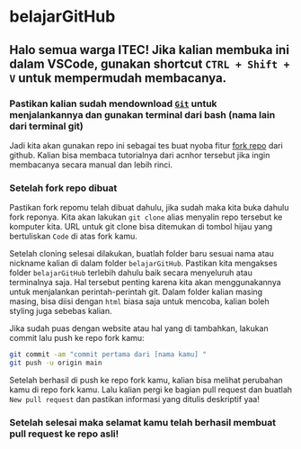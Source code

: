 # belajarGitHub

## Halo semua warga ITEC! Jika kalian membuka ini dalam VSCode, gunakan shortcut `CTRL + Shift + V` untuk mempermudah membacanya.
### Pastikan kalian sudah mendownload [`Git`](https://git-scm.com/downloads) untuk menjalankannya dan gunakan terminal dari bash (nama lain dari terminal git)

Jadi kita akan gunakan repo ini sebagai tes buat nyoba fitur [fork repo](https://docs.github.com/en/pull-requests/collaborating-with-pull-requests/working-with-forks/fork-a-repo) dari github. Kalian bisa membaca tutorialnya dari acnhor tersebut jika ingin membacanya secara manual dan lebih rinci.

### Setelah fork repo dibuat

Pastikan fork repomu telah dibuat dahulu, jika sudah maka kita buka dahulu fork reponya. Kita akan lakukan `git clone` alias menyalin repo tersebut ke komputer kita. URL untuk git clone bisa ditemukan di tombol hijau yang bertuliskan `Code` di atas fork kamu.

Setelah cloning selesai dilakukan, buatlah folder baru sesuai nama atau nickname kalian di dalam folder `belajarGitHub`. Pastikan kita mengakses folder `belajarGitHub` terlebih dahulu baik secara menyeluruh atau terminalnya saja. Hal tersebut penting karena kita akan menggunakannya untuk menjalankan perintah-perintah git. Dalam folder kalian masing masing, bisa diisi dengan `html` biasa saja untuk mencoba, kalian boleh styling juga sebebas kalian.

Jika sudah puas dengan website atau hal yang di tambahkan, lakukan commit lalu push ke repo fork kamu:

```bash
git commit -am "commit pertama dari [nama kamu] "
git push -u origin main
```

Setelah berhasil di push ke repo fork kamu, kalian bisa melihat perubahan kamu di repo fork kamu. Lalu kalian pergi ke bagian pull request dan buatlah `New pull request` dan pastikan informasi yang ditulis deskriptif yaa!

### Setelah selesai maka selamat kamu telah berhasil membuat pull request ke repo asli!